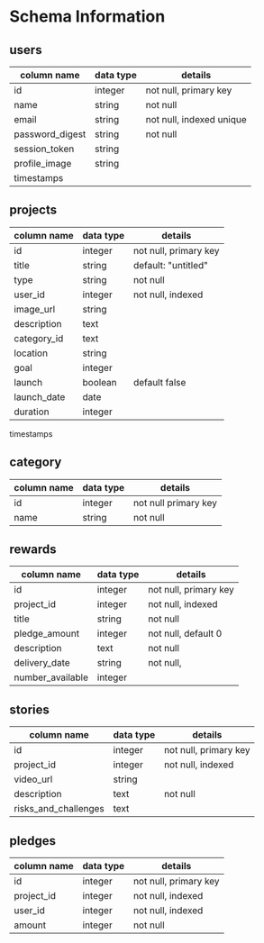 # Schema Information

## users
column name      | data type | details
-----------------|-----------|-----------
id               | integer   | not null, primary key
name             | string    | not null
email            | string    | not null, indexed unique
password_digest  | string    | not null
session_token    | string    |
profile_image    | string    |
timestamps       |           |

## projects
column name       | data type | details
------------------|-----------|-----------
id                | integer   | not null, primary key
title             | string    | default: "untitled"
type              | string    | not null
user_id           | integer   | not null, indexed
image_url         | string    |
description       | text      |
category_id       | text      |
location          | string    |
goal              | integer   |
launch            | boolean   | default false
launch_date       | date      |
duration          | integer   |
timestamps

## category
column name   | data type | details
--------------|-----------|-----------
id            | integer   | not null primary key
name         | string    | not null


## rewards
column name      | data type | details
-----------------|-----------|-----------
id               | integer   | not null, primary key
project_id       | integer   | not null, indexed
title            | string    | not null
pledge_amount    | integer   | not null, default 0
description      | text      | not null
delivery_date    | string    | not null,
number_available | integer   |


## stories
column name          | data type | details
---------------------|-----------|-----------
id                   | integer   | not null, primary key
project_id           | integer   | not null, indexed
video_url            | string    | 
description          | text      | not null
risks_and_challenges | text      |


## pledges
column name | data type | details
------------|-----------|-----------
id          | integer   | not null, primary key
project_id  | integer   | not null, indexed
user_id     | integer   | not null, indexed
amount      | integer   | not null  
